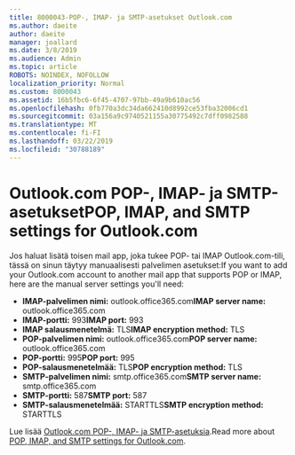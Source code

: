 ```yaml
---
title: 8000043-POP-, IMAP- ja SMTP-asetukset Outlook.com
ms.author: daeite
author: daeite
manager: joallard
ms.date: 3/8/2019
ms.audience: Admin
ms.topic: article
ROBOTS: NOINDEX, NOFOLLOW
localization_priority: Normal
ms.custom: 8000043
ms.assetid: 16b5fbc6-6f45-4707-97bb-49a9b610ac56
ms.openlocfilehash: 0fb770a3dc34da662410d8992ce53fba32006cd1
ms.sourcegitcommit: 03a156a9c9740521155a30775492c7dff0982588
ms.translationtype: MT
ms.contentlocale: fi-FI
ms.lasthandoff: 03/22/2019
ms.locfileid: "30788189"
---
```

# <a name="pop-imap-and-smtp-settings-for-outlookcom"></a><span data-ttu-id="d035f-102">Outlook.com POP-, IMAP- ja SMTP-asetukset</span><span class="sxs-lookup"><span data-stu-id="d035f-102">POP, IMAP, and SMTP settings for Outlook.com</span></span>

<span data-ttu-id="d035f-103">Jos haluat lisätä toisen mail app, joka tukee POP- tai IMAP Outlook.com-tili, tässä on sinun täytyy manuaalisesti palvelimen asetukset:</span><span class="sxs-lookup"><span data-stu-id="d035f-103">If you want to add your Outlook.com account to another mail app that supports POP or IMAP, here are the manual server settings you'll need:</span></span>
  
- <span data-ttu-id="d035f-104">**IMAP-palvelimen nimi:** outlook.office365.com</span><span class="sxs-lookup"><span data-stu-id="d035f-104">**IMAP server name:** outlook.office365.com</span></span> 
- <span data-ttu-id="d035f-105">**IMAP-portti:** 993</span><span class="sxs-lookup"><span data-stu-id="d035f-105">**IMAP port:** 993</span></span>   
- <span data-ttu-id="d035f-106">**IMAP salausmenetelmä:** TLS</span><span class="sxs-lookup"><span data-stu-id="d035f-106">**IMAP encryption method:** TLS</span></span>   
- <span data-ttu-id="d035f-107">**POP-palvelimen nimi:** outlook.office365.com</span><span class="sxs-lookup"><span data-stu-id="d035f-107">**POP server name:** outlook.office365.com</span></span>  
- <span data-ttu-id="d035f-108">**POP-portti:** 995</span><span class="sxs-lookup"><span data-stu-id="d035f-108">**POP port:** 995</span></span>  
- <span data-ttu-id="d035f-109">**POP-salausmenetelmää:** TLS</span><span class="sxs-lookup"><span data-stu-id="d035f-109">**POP encryption method:** TLS</span></span>  
- <span data-ttu-id="d035f-110">**SMTP-palvelimen nimi:** smtp.office365.com</span><span class="sxs-lookup"><span data-stu-id="d035f-110">**SMTP server name:** smtp.office365.com</span></span> 
- <span data-ttu-id="d035f-111">**SMTP-portti:** 587</span><span class="sxs-lookup"><span data-stu-id="d035f-111">**SMTP port:** 587</span></span> 
- <span data-ttu-id="d035f-112">**SMTP-salausmenetelmää:** STARTTLS</span><span class="sxs-lookup"><span data-stu-id="d035f-112">**SMTP encryption method:** STARTTLS</span></span> 

<span data-ttu-id="d035f-113">Lue lisää [Outlook.com POP-, IMAP- ja SMTP-asetuksia](https://go.microsoft.com/fwlink/p/?linkid=2001402&amp;clcid=0x409).</span><span class="sxs-lookup"><span data-stu-id="d035f-113">Read more about [POP, IMAP, and SMTP settings for Outlook.com](https://go.microsoft.com/fwlink/p/?linkid=2001402&amp;clcid=0x409).</span></span>